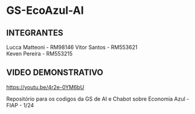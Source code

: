 # GS-EcoAzul-AI

## INTEGRANTES

Lucca Matteoni - RM98146
Vitor Santos - RM553621  
Keven Pereira - RM553215

## VIDEO DEMONSTRATIVO

https://youtu.be/4r2e-0YM6bU

Repositório para os codigos da GS de AI e Chabot sobre Economia Azul - FIAP - 1/24
